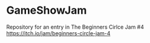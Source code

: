 # GameShowJam
Repository for an entry in The Beginners Cirlce Jam #4
https://itch.io/jam/beginners-circle-jam-4
